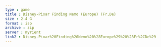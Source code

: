 ```yaml
---
type : game
title : Disney-Pixar Finding Nemo (Europe) (Fr,De)
size : 2.4 G
format : iso
archive : zip
server : myrient
link2 : Disney-Pixar%20Finding%20Nemo%20%28Europe%29%20%28Fr%2CDe%29
---
```

